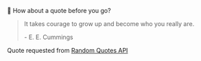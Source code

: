 📣 How about a quote before you go?

> It takes courage to grow up and become who you really are.
>
> <p>- E. E. Cummings</p>

Quote requested from [Random Quotes API](https://github.com/lukePeavey/quotable)

